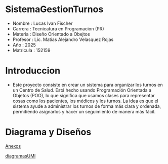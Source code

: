 # SistemaGestionTurnos


- Nombre : Lucas Ivan Fischer
- Carrera : Tecnicatura en Programacion (PR)  
- Materia : Diseño Orientado a Obejtos 
- Profesor : Lic. Matias Alejandro Velasquez Rojas
- Año : 2025
- Matricula : 152159

# Introduccion 

- Este proyecto consiste en crear un sistema para organizar los turnos en un Centro de Salud. Está hecho usando Programación Orientada a Objetos (POO), lo que significa que usamos clases para representar cosas como los pacientes, los médicos y los turnos. La idea es que el sistema ayude a administrar los turnos de forma más clara y ordenada, permitiendo asignarlos y hacer un seguimiento de manera más fácil.

# Diagrama y Diseños  

[Anexos](anexos.md)

[diagramasUMl](DiagramasUML.md)
